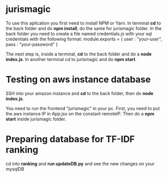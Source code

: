 # jurismagic 

To use this aplication you first need to install NPM or Yarn. In terminal **cd** to the back folder and do **npm install**, do the same for jurismagic folder. In the back folder you need to create a file named credentials.js with your sql credentials with the following format:
module.exports = {
    user : "your-user",
    pass : "your-password"
}

The next step is, inside a terminal, **cd** to the back folder and do a **node index.js**. In another terminal cd to jurismagic and do **npm start**.



# Testing on aws instance database

SSH into your amazon instance and **cd** to the back folder, then do **node index.js**.

You need to run the frontend "jurismagic" in your pc. First, you need to put the aws instance IP in App.jsx on the constant remoteIP. Then do a **npm start** inside jurismagic folder.


# Preparing database for TF-IDF ranking

cd into **ranking** and **run updateDB.py** and see the new changes on your mysqlDB 

